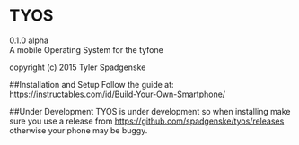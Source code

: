 # TYOS
0.1.0 alpha</br>
A mobile Operating System for the tyfone

copyright (c) 2015 Tyler Spadgenske

##Installation and Setup
Follow the guide at:</br>
https://instructables.com/id/Build-Your-Own-Smartphone/</br>

##Under Development
TYOS is under development so when installing make sure you use a release from
https://github.com/spadgenske/tyos/releases
otherwise your phone may be buggy.
